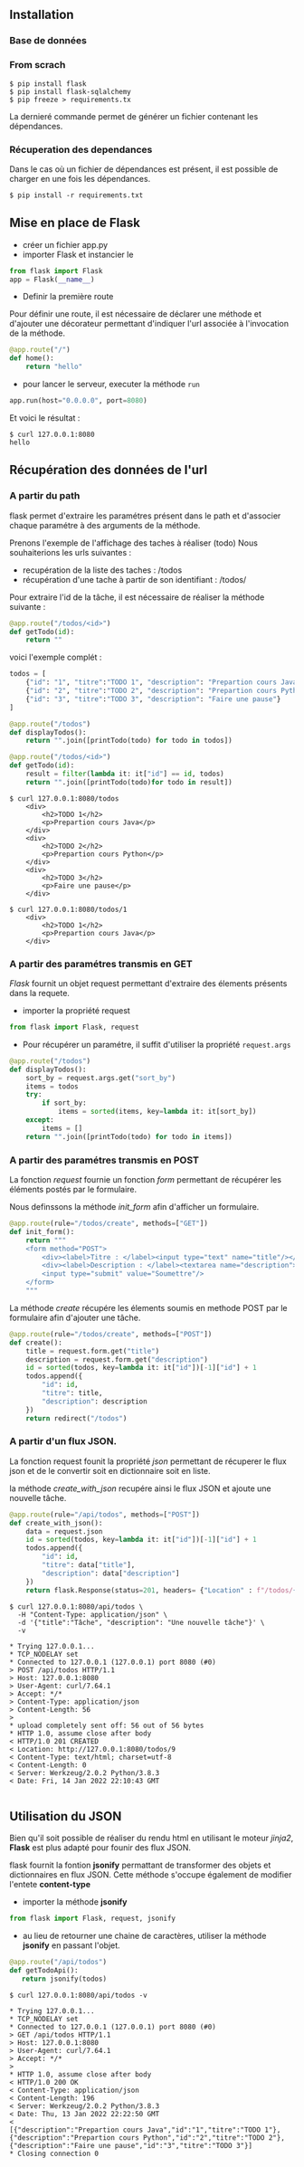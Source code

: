 ## Installation

### Base de données

### From scrach
```
$ pip install flask
$ pip install flask-sqlalchemy
$ pip freeze > requirements.tx
```

La dernieré commande permet de générer un fichier contenant les dépendances.

### Récuperation des dependances
Dans le cas où un fichier de dépendances est présent, il est possible de charger en une
fois les dépendances.

```
$ pip install -r requirements.txt
```

## Mise en place de Flask

* créer un fichier app.py
* importer Flask et instancier le

```python
from flask import Flask 
app = Flask(__name__)
```

* Definir la première route

Pour définir une route, il est nécessaire de déclarer une méthode et 
d'ajouter une décorateur permettant d'indiquer l'url associée à l'invocation de la méthode.

````python
@app.route("/")
def home():
    return "hello"
````

* pour lancer le serveur, executer la méthode `run`
````python
app.run(host="0.0.0.0", port=8080)
````

Et voici le résultat : 
```
$ curl 127.0.0.1:8080
hello
```

## Récupération des données de l'url

### A partir du path

flask permet d'extraire les paramétres présent dans le path et d'associer
chaque paramétre à des arguments de la méthode.

Prenons l'exemple de l'affichage des taches à réaliser (todo)
Nous souhaiterions les urls suivantes : 
- recupération de la liste des taches : /todos
- récupération d'une tache à partir de son identifiant : /todos/<id>

Pour extraire l'id de la tâche, il est nécessaire de réaliser la méthode suivante : 

```python
@app.route("/todos/<id>")
def getTodo(id):
    return ""
```

voici l'exemple complét : 


````python
todos = [
    {"id": "1", "titre":"TODO 1", "description": "Prepartion cours Java"},
    {"id": "2", "titre":"TODO 2", "description": "Prepartion cours Python"},
    {"id": "3", "titre":"TODO 3", "description": "Faire une pause"}
]

@app.route("/todos")
def displayTodos():
    return "".join([printTodo(todo) for todo in todos])

@app.route("/todos/<id>")
def getTodo(id):
    result = filter(lambda it: it["id"] == id, todos)
    return "".join([printTodo(todo)for todo in result])
````
```
$ curl 127.0.0.1:8080/todos
    <div>
        <h2>TODO 1</h2>
        <p>Prepartion cours Java</p> 
    </div>
    <div>
        <h2>TODO 2</h2>
        <p>Prepartion cours Python</p> 
    </div>
    <div>
        <h2>TODO 3</h2>
        <p>Faire une pause</p> 
    </div>
    
$ curl 127.0.0.1:8080/todos/1
    <div>
        <h2>TODO 1</h2>
        <p>Prepartion cours Java</p> 
    </div>
```

### A partir des paramétres transmis en GET

*Flask* fournit un objet request permettant d'extraire des élements présents dans la requete.

- importer la propriété request
````python
from flask import Flask, request
````
- Pour récupérer un paramétre, il suffit d'utiliser la propriété `request.args`

```python
@app.route("/todos")
def displayTodos():
    sort_by = request.args.get("sort_by")
    items = todos
    try:
        if sort_by:
            items = sorted(items, key=lambda it: it[sort_by])
    except:
        items = []
    return "".join([printTodo(todo) for todo in items])
```

### A partir des paramétres transmis en POST

La fonction *request* fournie un fonction *form* permettant de récupérer les éléments
postés par le formulaire.

Nous definssons la méthode *init_form* afin d'afficher un formulaire.

````python
@app.route(rule="/todos/create", methods=["GET"])
def init_form():
    return """
    <form method="POST">
        <div><label>Titre : </label><input type="text" name="title"/></div>
        <div><label>Description : </label><textarea name="description"></textarea></div>
        <input type="submit" value="Soumettre"/> 
    </form>
    """
````

La méthode *create* récupére les élements soumis en methode POST par le formulaire afin d'ajouter 
une tâche. 

````python
@app.route(rule="/todos/create", methods=["POST"])
def create():
    title = request.form.get("title")
    description = request.form.get("description")
    id = sorted(todos, key=lambda it: it["id"])[-1]["id"] + 1
    todos.append({
        "id": id,
        "titre": title,
        "description": description
    })
    return redirect("/todos")
````
### A partir d'un flux JSON.

La fonction request founit la propriété *json* permettant de récuperer le flux json et de le convertir
soit en dictionnaire soit en liste.

la méthode *create_with_json* recupére ainsi le flux JSON et ajoute une nouvelle tâche.

```python
@app.route(rule="/api/todos", methods=["POST"])
def create_with_json():
    data = request.json
    id = sorted(todos, key=lambda it: it["id"])[-1]["id"] + 1
    todos.append({
        "id": id,
        "titre": data["title"],
        "description": data["description"]
    })
    return flask.Response(status=201, headers= {"Location" : f"/todos/{id}"});
````



````shell
$ curl 127.0.0.1:8080/api/todos \
  -H "Content-Type: application/json" \
  -d '{"title":"Tâche", "description": "Une nouvelle tâche"}' \
  -v

* Trying 127.0.0.1...
* TCP_NODELAY set
* Connected to 127.0.0.1 (127.0.0.1) port 8080 (#0)
> POST /api/todos HTTP/1.1
> Host: 127.0.0.1:8080
> User-Agent: curl/7.64.1
> Accept: */*
> Content-Type: application/json
> Content-Length: 56
> 
* upload completely sent off: 56 out of 56 bytes
* HTTP 1.0, assume close after body
< HTTP/1.0 201 CREATED
< Location: http://127.0.0.1:8080/todos/9
< Content-Type: text/html; charset=utf-8
< Content-Length: 0
< Server: Werkzeug/2.0.2 Python/3.8.3
< Date: Fri, 14 Jan 2022 22:10:43 GMT


````


## Utilisation du JSON
Bien qu'il soit possible de réaliser du rendu html en utilisant le moteur *jinja2*, **Flask** est plus adapté pour founir
des flux JSON.

flask fournit la fontion **jsonify** permattant de transformer des objets et dictionnaires en flux JSON. 
Cette méthode s'occupe également de modifier l'entete **content-type** 

- importer la méthode **jsonify**

```python
from flask import Flask, request, jsonify
```

- au lieu de retourner une chaine de caractères, 
utiliser la méthode **jsonify** en passant l'objet.

```python
@app.route("/api/todos")
def getTodoApi():
   return jsonify(todos)
```

```
$ curl 127.0.0.1:8080/api/todos -v

* Trying 127.0.0.1...
* TCP_NODELAY set
* Connected to 127.0.0.1 (127.0.0.1) port 8080 (#0)
> GET /api/todos HTTP/1.1
> Host: 127.0.0.1:8080
> User-Agent: curl/7.64.1
> Accept: */*
> 
* HTTP 1.0, assume close after body
< HTTP/1.0 200 OK
< Content-Type: application/json
< Content-Length: 196
< Server: Werkzeug/2.0.2 Python/3.8.3
< Date: Thu, 13 Jan 2022 22:22:50 GMT
< 
[{"description":"Prepartion cours Java","id":"1","titre":"TODO 1"},{"description":"Prepartion cours Python","id":"2","titre":"TODO 2"},{"description":"Faire une pause","id":"3","titre":"TODO 3"}]
* Closing connection 0

```







